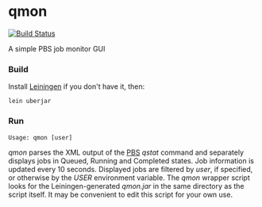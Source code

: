 qmon
====
[![Build Status](https://travis-ci.org/maddenp/qmon.svg)](https://travis-ci.org/maddenp/qmon)

A simple PBS job monitor GUI

### Build

Install [Leiningen](http://leiningen.org/) if you don't have it, then:

```
lein uberjar
```

### Run

````
Usage: qmon [user]
````

_qmon_ parses the XML output of the [PBS](http://en.wikipedia.org/wiki/Portable_Batch_System) _qstat_ command and separately displays jobs in Queued, Running and Completed states. Job information is updated every 10 seconds.
Displayed jobs are filtered by _user_, if specified, or otherwise by the _USER_ environment variable. The _qmon_ wrapper script looks for the Leiningen-generated _qmon.jar_ in the same directory as the script itself. It may be convenient to edit this script for your own use.
